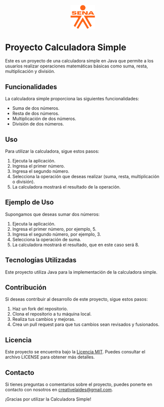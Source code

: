 <!-- Reemplaza 'url_del_logo.png' con la URL o ruta de tu logo -->
<p align="center"><img src="assets\sena_logo.png" width="80px"></p>

# Proyecto Calculadora Simple

Este es un proyecto de una calculadora simple en Java que permite a los usuarios realizar operaciones matemáticas básicas como suma, resta, multiplicación y división.

## Funcionalidades

La calculadora simple proporciona las siguientes funcionalidades:

- Suma de dos números.
- Resta de dos números.
- Multiplicación de dos números.
- División de dos números.

## Uso

Para utilizar la calculadora, sigue estos pasos:

1. Ejecuta la aplicación.
2. Ingresa el primer número.
3. Ingresa el segundo número.
4. Selecciona la operación que deseas realizar (suma, resta, multiplicación o división).
5. La calculadora mostrará el resultado de la operación.

## Ejemplo de Uso

Supongamos que deseas sumar dos números:

1. Ejecuta la aplicación.
2. Ingresa el primer número, por ejemplo, 5.
3. Ingresa el segundo número, por ejemplo, 3.
4. Selecciona la operación de suma.
5. La calculadora mostrará el resultado, que en este caso será 8.

## Tecnologías Utilizadas

Este proyecto utiliza Java para la implementación de la calculadora simple.

## Contribución

Si deseas contribuir al desarrollo de este proyecto, sigue estos pasos:

1. Haz un fork del repositorio.
2. Clona el repositorio a tu máquina local.
3. Realiza tus cambios y mejoras.
4. Crea un pull request para que tus cambios sean revisados y fusionados.

## Licencia

Este proyecto se encuentra bajo la [Licencia MIT](LICENSE). Puedes consultar el archivo LICENSE para obtener más detalles.

## Contacto

Si tienes preguntas o comentarios sobre el proyecto, puedes ponerte en contacto con nosotros en [creativelaides@gmail.com](mailto:creativelaides@gmail.com).

¡Gracias por utilizar la Calculadora Simple!
